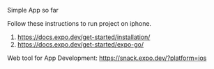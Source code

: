Simple App so far

Follow these instructions to run project on iphone.

1. https://docs.expo.dev/get-started/installation/
2. https://docs.expo.dev/get-started/expo-go/


Web tool for App Development: https://snack.expo.dev/?platform=ios
